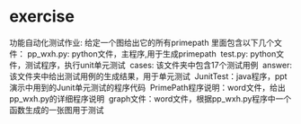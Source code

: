 # exercise
功能自动化测试作业: 给定一个图给出它的所有primepath
里面包含以下几个文件：
  pp_wxh.py: python文件，主程序,用于生成primepath
  test.py: python文件，测试程序，执行unit单元测试
  cases: 该文件夹中包含17个测试用例
  answer:该文件夹中给出测试用例的生成结果，用于单元测试
  JunitTest：java程序，ppt演示中用到的Junit单元测试的程序代码
  PrimePath程序说明：word文件，给出pp_wxh.py的详细程序说明
  graph文件：word文件，根据pp_wxh.py程序中一个函数生成的一张图用于测试
  
  
 
